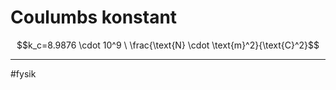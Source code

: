 # Coulumbs konstant
$$k_c=8.9876 \cdot 10^9 \  \frac{\text{N} \cdot \text{m}^2}{\text{C}^2}$$


---
#fysik
